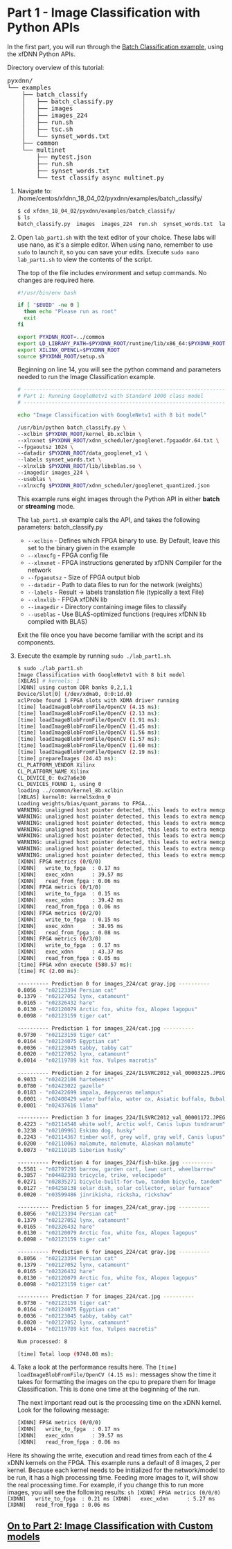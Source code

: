 # Part 1 - Image Classification with Python APIs
In the first part, you will run through the [Batch Classification example][], using the xfDNN Python APIs.

Directory overview of this tutorial:

<pre>
pyxdnn/
└── examples
    ├── batch_classify
    │   ├── batch_classify.py					
    │   ├── images
    │   ├── images_224
    │   ├── run.sh
    │   ├── tsc.sh											
    │   └── synset_words.txt
    ├── common
    └── multinet
        ├── mytest.json
        ├── run.sh
        ├── synset_words.txt
        └── test_classify_async_multinet.py
</pre>

1. Navigate to: /home/centos/xfdnn_18_04_02/pyxdnn/examples/batch_classify/

	```bash
	$ cd xfdnn_18_04_02/pyxdnn/examples/batch_classify/
	$ ls
	batch_classify.py  images  images_224  run.sh  synset_words.txt  lab_part1.sh lab_part2.sh
	```

2. Open `lab_part1.sh` with the text editor of your choice. These labs will use nano, as it's a simple editor. When using nano, remember to use `sudo` to launch it, so you can save your edits. Execute `sudo nano lab_part1.sh` to view the contents of the script.

	The top of the file includes environment and setup commands. No changes are required here.  
	```sh
	#!/usr/bin/env bash

	if [ "$EUID" -ne 0 ]
	  then echo "Please run as root"
	  exit
	fi

	export PYXDNN_ROOT=../common
	export LD_LIBRARY_PATH=$PYXDNN_ROOT/runtime/lib/x86_64:$PYXDNN_ROOT/lib
	export XILINX_OPENCL=$PYXDNN_ROOT
	source $PYXDNN_ROOT/setup.sh
	```
	Beginning on line 14, you will see the python command and parameters needed to run the Image Classification example.
	```sh
	# --------------------------------------------------------------------
	# Part 1: Running GoogleNetv1 with Standard 1000 class model
	# -------------------------------------------------------------------

	echo "Image Classification with GoogleNetv1 with 8 bit model"

	/usr/bin/python batch_classify.py \
	--xclbin $PYXDNN_ROOT/kernel_8b.xclbin \
	--xlnxnet $PYXDNN_ROOT/xdnn_scheduler/googlenet.fpgaaddr.64.txt \
	--fpgaoutsz 1024 \
	--datadir $PYXDNN_ROOT/data_googlenet_v1 \
	--labels synset_words.txt \
	--xlnxlib $PYXDNN_ROOT/lib/libxblas.so \
	--imagedir images_224 \
	--useblas \
	--xlnxcfg $PYXDNN_ROOT/xdnn_scheduler/googlenet_quantized.json

	```

	This example runs eight images through the Python API in either **batch** or **streaming** mode.

	The `lab_part1.sh` example calls the API, and takes the following parameters:
	batch_classify.py
	- `--xclbin` 		- Defines which FPGA binary to use. By Default, leave this set to the binary given in the example
	- `--xlnxcfg` 	- FPGA config file
	- `--xlnxnet` 	- FPGA instructions generated by xfDNN Compiler for the network
	- `--fpgaoutsz`	- Size of FPGA output blob
	- `--datadir`		- Path to data files to run for the network (weights)
	- `--labels`		- Result -> labels translation file (typically a text File)
	- `--xlnxlib`		- FPGA xfDNN lib
	- `--imagedir`	- Directory containing image files to classify
	- `--useblas`		- Use BLAS-optimized functions (requires xfDNN lib compiled with BLAS)

	Exit the file once you have become familiar with the script and its components.

3. Execute the example by running `sudo ./lab_part1.sh`.

	```sh
	$ sudo ./lab_part1.sh
	Image Classification with GoogleNetv1 with 8 bit model
	[XBLAS] # kernels: 1
	[XDNN] using custom DDR banks 0,2,1,1
	Device/Slot[0] (/dev/xdma0, 0:0:1d.0)
	xclProbe found 1 FPGA slots with XDMA driver running
	[time] loadImageBlobFromFile/OpenCV (4.15 ms):
	[time] loadImageBlobFromFile/OpenCV (2.13 ms):
	[time] loadImageBlobFromFile/OpenCV (1.91 ms):
	[time] loadImageBlobFromFile/OpenCV (1.45 ms):
	[time] loadImageBlobFromFile/OpenCV (1.56 ms):
	[time] loadImageBlobFromFile/OpenCV (1.57 ms):
	[time] loadImageBlobFromFile/OpenCV (1.60 ms):
	[time] loadImageBlobFromFile/OpenCV (2.19 ms):
	[time] prepareImages (24.43 ms):
	CL_PLATFORM_VENDOR Xilinx
	CL_PLATFORM_NAME Xilinx
	CL_DEVICE_0: 0x27a6e30
	CL_DEVICES_FOUND 1, using 0
	loading ../common/kernel_8b.xclbin
	[XBLAS] kernel0: kernelSxdnn_0
	Loading weights/bias/quant_params to FPGA...
	WARNING: unaligned host pointer detected, this leads to extra memcpy
	WARNING: unaligned host pointer detected, this leads to extra memcpy
	WARNING: unaligned host pointer detected, this leads to extra memcpy
	WARNING: unaligned host pointer detected, this leads to extra memcpy
	WARNING: unaligned host pointer detected, this leads to extra memcpy
	WARNING: unaligned host pointer detected, this leads to extra memcpy
	WARNING: unaligned host pointer detected, this leads to extra memcpy
	WARNING: unaligned host pointer detected, this leads to extra memcpy
	[XDNN] FPGA metrics (0/0/0)
	[XDNN]   write_to_fpga  : 0.17 ms
	[XDNN]   exec_xdnn      : 39.57 ms
	[XDNN]   read_from_fpga : 0.06 ms
	[XDNN] FPGA metrics (0/1/0)
	[XDNN]   write_to_fpga  : 0.15 ms
	[XDNN]   exec_xdnn      : 39.42 ms
	[XDNN]   read_from_fpga : 0.06 ms
	[XDNN] FPGA metrics (0/2/0)
	[XDNN]   write_to_fpga  : 0.15 ms
	[XDNN]   exec_xdnn      : 38.95 ms
	[XDNN]   read_from_fpga : 0.08 ms
	[XDNN] FPGA metrics (0/3/0)
	[XDNN]   write_to_fpga  : 0.17 ms
	[XDNN]   exec_xdnn      : 43.37 ms
	[XDNN]   read_from_fpga : 0.05 ms
	[time] FPGA xdnn execute (580.57 ms):
	[time] FC (2.00 ms):

	---------- Prediction 0 for images_224/cat gray.jpg ----------
	0.8056 - "n02123394 Persian cat"
	0.1379 - "n02127052 lynx, catamount"
	0.0165 - "n02326432 hare"
	0.0130 - "n02120079 Arctic fox, white fox, Alopex lagopus"
	0.0098 - "n02123159 tiger cat"

	---------- Prediction 1 for images_224/cat.jpg ----------
	0.9730 - "n02123159 tiger cat"
	0.0164 - "n02124075 Egyptian cat"
	0.0036 - "n02123045 tabby, tabby cat"
	0.0020 - "n02127052 lynx, catamount"
	0.0014 - "n02119789 kit fox, Vulpes macrotis"

	---------- Prediction 2 for images_224/ILSVRC2012_val_00003225.JPEG ----------
	0.9033 - "n02422106 hartebeest"
	0.0780 - "n02423022 gazelle"
	0.0183 - "n02422699 impala, Aepyceros melampus"
	0.0001 - "n02408429 water buffalo, water ox, Asiatic buffalo, Bubalus bubalis"
	0.0001 - "n02437616 llama"

	---------- Prediction 3 for images_224/ILSVRC2012_val_00001172.JPEG ----------
	0.4223 - "n02114548 white wolf, Arctic wolf, Canis lupus tundrarum"
	0.3238 - "n02109961 Eskimo dog, husky"
	0.2243 - "n02114367 timber wolf, grey wolf, gray wolf, Canis lupus"
	0.0200 - "n02110063 malamute, malemute, Alaskan malamute"
	0.0073 - "n02110185 Siberian husky"

	---------- Prediction 4 for images_224/fish-bike.jpg ----------
	0.5581 - "n02797295 barrow, garden cart, lawn cart, wheelbarrow"
	0.3857 - "n04482393 tricycle, trike, velocipede"
	0.0271 - "n02835271 bicycle-built-for-two, tandem bicycle, tandem"
	0.0127 - "n04258138 solar dish, solar collector, solar furnace"
	0.0020 - "n03599486 jinrikisha, ricksha, rickshaw"

	---------- Prediction 5 for images_224/cat_gray.jpg ----------
	0.8056 - "n02123394 Persian cat"
	0.1379 - "n02127052 lynx, catamount"
	0.0165 - "n02326432 hare"
	0.0130 - "n02120079 Arctic fox, white fox, Alopex lagopus"
	0.0098 - "n02123159 tiger cat"

	---------- Prediction 6 for images_224/cat gray.jpg ----------
	0.8056 - "n02123394 Persian cat"
	0.1379 - "n02127052 lynx, catamount"
	0.0165 - "n02326432 hare"
	0.0130 - "n02120079 Arctic fox, white fox, Alopex lagopus"
	0.0098 - "n02123159 tiger cat"

	---------- Prediction 7 for images_224/cat.jpg ----------
	0.9730 - "n02123159 tiger cat"
	0.0164 - "n02124075 Egyptian cat"
	0.0036 - "n02123045 tabby, tabby cat"
	0.0020 - "n02127052 lynx, catamount"
	0.0014 - "n02119789 kit fox, Vulpes macrotis"

	Num processed: 8

	[time] Total loop (9748.08 ms):

	```
4. Take a look at the performance results here. The `[time] loadImageBlobFromFile/OpenCV (4.15 ms):` messages show the time it takes for formatting the images on the cpu to prepare them for Image Classification. This is done one time at the beginning of the run.

	The next important read out is the processing time on the xDNN kernel. Look for the following message:
	```sh
	[XDNN] FPGA metrics (0/0/0)
	[XDNN]   write_to_fpga  : 0.17 ms
	[XDNN]   exec_xdnn      : 39.57 ms
	[XDNN]   read_from_fpga : 0.06 ms
	```
Here its showing the write, execution and read times from each of the 4 xDNN kernels on the FPGA. This example runs a default of 8 images, 2 per kernel. Because each kernel needs to be initialized for the network/model to be run, it has a high processing time. Feeding more images to it, will show the real processing time. For example, if you change this to run more images, you will see the following results:
	```sh
	[XDNN] FPGA metrics (0/0/0)
	[XDNN]   write_to_fpga  : 0.21 ms
	[XDNN]   exec_xdnn      : 5.27 ms
	[XDNN]   read_from_fpga : 0.06 ms
	```

## [On to Part 2: Image Classification with Custom models][]


  [here]: tutorials/launching_instance.md
  [compiler]: tutorials/compile.md
  [quantizer]: tutorials/quantize.md
  [Xilinx ML Suite]: https://github.com/Xilinx/ML-Suite
  [Batch Classification example]: https://github.com/Xilinx/ML-Suite/blob/master/pythonexample.md
  [On to Part 2: Image Classification with Custom models]: tsc_part2.md
